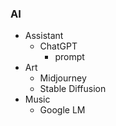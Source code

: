 ### AI
- Assistant
    - ChatGPT
        - prompt
- Art
    - Midjourney
    - Stable Diffusion
- Music
    - Google LM